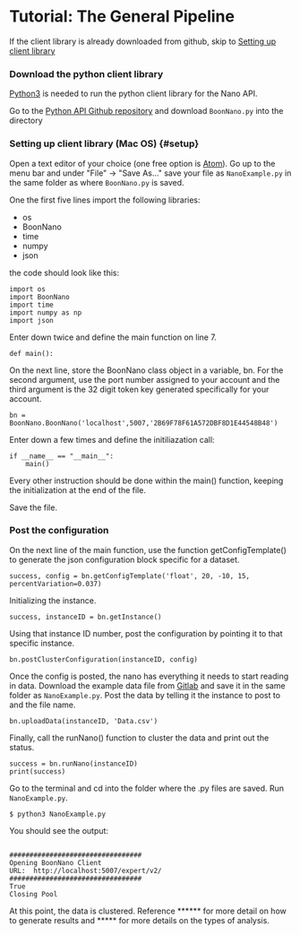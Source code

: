 # Tutorial: The General Pipeline

If the client library is already downloaded from github, skip to [Setting up client library](#setup)

### Download the python client library
[Python3](https://programwithus.com/learn-to-code/install-python3-mac/) is needed to run the python client library for the Nano API.

Go to the [Python API Github repository](https://gitlab.boonlogic.com/development/tools/boonnanopyapi) and download `BoonNano.py` into the directory

### Setting up client library (Mac OS) {#setup}
Open a text editor of your choice (one free option is [Atom](https://atom.io/)). Go up to the menu bar and under "File" -> "Save As..." save your file as `NanoExample.py` in the same folder as where `BoonNano.py` is saved.

One the first five lines import the following libraries:
- os
- BoonNano
- time
- numpy
- json

the code should look like this:
```
import os
import BoonNano
import time
import numpy as np
import json
```

Enter down twice and define the main function on line 7.
```
def main():
```

On the next line, store the BoonNano class object in a variable, bn. For the second argument, use the port number assigned to your account and the third argument is the 32 digit token key generated specifically for your account.
```
bn = BoonNano.BoonNano('localhost',5007,'2B69F78F61A572DBF8D1E44548B48')
```
Enter down a few times and define the initiliazation call:
```
if __name__ == "__main__":
    main()
```
Every other instruction should be done within the main() function, keeping the initialization at the end of the file.

Save the file.


### Post the configuration
On the next line of the main function, use the function getConfigTemplate() to generate the json configuration block specific for a dataset.
```
success, config = bn.getConfigTemplate('float', 20, -10, 15, percentVariation=0.037)
```
Initializing the instance.
```
success, instanceID = bn.getInstance()
```
Using that instance ID number, post the configuration by pointing it to that specific instance.
```
bn.postClusterConfiguration(instanceID, config)
```

Once the config is posted, the nano has everything it needs to start reading in data. Download the example data file from [Gitlab](https://gitlab.boonlogic.com/development/tools/boonnanopyapi/tree/master/docs) and save it in the same folder as `NanoExample.py`. Post the data by telling it the instance to post to and the file name.
```
bn.uploadData(instanceID, 'Data.csv')
```
Finally, call the runNano() function to cluster the data and print out the status.
```
success = bn.runNano(instanceID)
print(success)
```
Go to the terminal and cd into the folder where the .py files are saved. Run `NanoExample.py`.
```
$ python3 NanoExample.py
```
You should see the output:
```

#################################
Opening BoonNano Client
URL:  http://localhost:5007/expert/v2/
#################################
True
Closing Pool
```
At this point, the data is clustered. Reference ****** for more detail on how to generate results and ***** for more details on the types of analysis.
